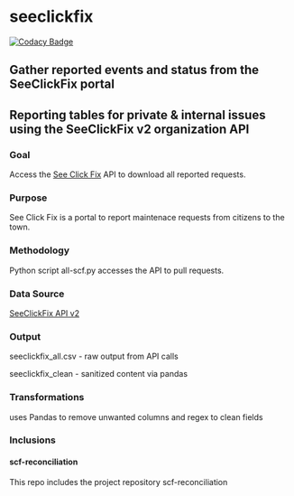 # seeclickfix

[![Codacy Badge](https://api.codacy.com/project/badge/Grade/26b0d186d3c1424fa1a240c083c3f5df)](https://app.codacy.com/app/TownofChapelHill/seeclickfix?utm_source=github.com&utm_medium=referral&utm_content=townofchapelhill/seeclickfix&utm_campaign=Badge_Grade_Settings)

## Gather reported events and status from the SeeClickFix portal
## Reporting tables for private & internal issues using the SeeClickFix v2 organization API

### Goal 
Access the [See Click Fix]( https://seeclickfix.com/chapel-hill?locale=en) API to download all reported requests.

### Purpose 
See Click Fix is a portal to report maintenace requests from citizens to the town.

### Methodology 
Python script all-scf.py accesses the API to pull requests.

### Data Source
[SeeClickFix API v2](http://dev.seeclickfix.com/)

### Output 
seeclickfix_all.csv - raw output from API calls

seeclickfix_clean - sanitized content via pandas

### Transformations
uses Pandas to remove unwanted columns and regex to clean fields

### Inclusions
#### scf-reconciliation
This repo includes the project repository scf-reconciliation